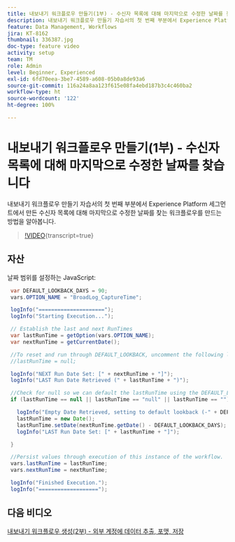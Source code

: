 ```yaml
---
title: 내보내기 워크플로우 만들기(1부) - 수신자 목록에 대해 마지막으로 수정한 날짜를 찾습니다
description: 내보내기 워크플로우 만들기 자습서의 첫 번째 부분에서 Experience Platform 세그먼트에서 만든 수신자 목록에 대해 마지막으로 수정한 날짜를 찾는 워크플로우를 만드는 방법을 알아봅니다.
feature: Data Management, Workflows
jira: KT-8162
thumbnail: 336387.jpg
doc-type: feature video
activity: setup
team: TM
role: Admin
level: Beginner, Experienced
exl-id: 6fd70eea-3be7-4589-a608-05b0a8de93a6
source-git-commit: 116a24a8aa123f615e08fa4ebd187b3c4c460ba2
workflow-type: ht
source-wordcount: '122'
ht-degree: 100%

---
```


# 내보내기 워크플로우 만들기(1부) - 수신자 목록에 대해 마지막으로 수정한 날짜를 찾습니다

내보내기 워크플로우 만들기 자습서의 첫 번째 부분에서 Experience Platform 세그먼트에서 만든 수신자 목록에 대해 마지막으로 수정한 날짜를 찾는 워크플로우를 만드는 방법을 알아봅니다.

>[!VIDEO](https://video.tv.adobe.com/v/336387?quality=12&learn=on){transcript=true}

## 자산

날짜 범위를 설정하는 JavaScript:

```java
 var DEFAULT_LOOKBACK_DAYS = 90;
 vars.OPTION_NAME = "BroadLog_CaptureTime";

 logInfo("=====================");
 logInfo("Starting Execution...");

 // Establish the last and next RunTimes
 var lastRunTime = getOption(vars.OPTION_NAME);
 var nextRunTime = getCurrentDate();

 //To reset and run through DEFAULT_LOOKBACK, uncomment the following line.
 //lastRunTime = null;

 logInfo("NEXT Run Date Set: [" + nextRunTime + "]");
 logInfo("LAST Run Date Retrieved (" + lastRunTime + ")");

 //Check for null so we can default the lastRunTime using the DEFAULT_LOOKBACK 
 if (lastRunTime == null || lastRunTime == "null" || lastRunTime == "") {

   logInfo("Empty Date Retrieved, setting to default lookback (-" + DEFAULT_LOOKBACK_DAYS + " days)");
   lastRunTime = new Date();
   lastRunTime.setDate(nextRunTime.getDate() - DEFAULT_LOOKBACK_DAYS);
   logInfo("LAST Run Date Set: [" + lastRunTime + "]");

 } 

 //Persist values through execution of this instance of the workflow.
 vars.lastRunTime = lastRunTime;
 vars.nextRunTime = nextRunTime;

 logInfo("Finished Execution.");
 logInfo("===================");
```

## 다음 비디오

[내보내기 워크플로우 생성(2부) - 외부 계정에 데이터 추출, 포맷, 저장](extract-format-save-data-to-external-account.md)
